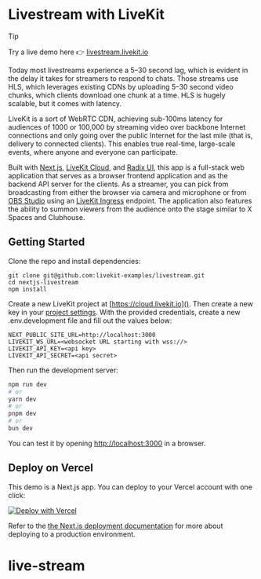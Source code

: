 # Livestream with LiveKit

> [!TIP]
> Try a live demo here 👉 [livestream.livekit.io](https://livestream.livekit.io)

Today most livestreams experience a 5–30 second lag, which is evident in the delay it takes for streamers to respond to chats. Those streams use HLS, which leverages existing CDNs by uploading 5–30 second video chunks, which clients download one chunk at a time. HLS is hugely scalable, but it comes with latency.

LiveKit is a sort of WebRTC CDN, achieving sub-100ms latency for audiences of 1000 or 100,000 by streaming video over backbone Internet connections and only going over the public Internet for the last mile (that is, delivery to connected clients). This enables true real-time, large-scale events, where anyone and everyone can participate.

Built with [Next.js](https://nextjs.org/), [LiveKit Cloud](https://livekit.io/cloud), and [Radix UI](https://www.radix-ui.com/), this app is a full-stack web application that serves as a browser frontend application and as the backend API server for the clients. As a streamer, you can pick from broadcasting from either the browser via camera and microphone or from [OBS Studio](https://obsproject.com/) using an [LiveKit Ingress](https://livekit.io/product/ingress) endpoint. The application also features the ability to summon viewers from the audience onto the stage similar to X Spaces and Clubhouse.

## Getting Started

Clone the repo and install dependencies:

```
git clone git@github.com:livekit-examples/livestream.git
cd nextjs-livestream
npm install
```

Create a new LiveKit project at [https://cloud.livekit.io](). Then create a new key in your [project settings](). With the provided credentials, create a new .env.development file and fill out the values below:

```
NEXT_PUBLIC_SITE_URL=http://localhost:3000
LIVEKIT_WS_URL=<websocket URL starting with wss://>
LIVEKIT_API_KEY=<api key>
LIVEKIT_API_SECRET=<api secret>
```

Then run the development server:

```bash
npm run dev
# or
yarn dev
# or
pnpm dev
# or
bun dev
```

You can test it by opening [http://localhost:3000](http://localhost:3000) in a browser.

## Deploy on Vercel

This demo is a Next.js app. You can deploy to your Vercel account with one click:

[![Deploy with Vercel](https://vercel.com/button)](https://vercel.com/new/clone?repository-url=https%3A%2F%2Fgithub.com%2Flivekit-examples%2Fnextjs-livestream&env=NEXT_PUBLIC_SITE_URL,LIVEKIT_WS_URL,LIVEKIT_API_KEY,LIVEKIT_API_SECRET)

Refer to the [the Next.js deployment documentation](https://nextjs.org/docs/deployment) for more about deploying to a production environment.
# live-stream
